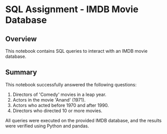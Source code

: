 # SQL Assignment - IMDB Movie Database

## Overview

This notebook contains SQL queries to interact with an IMDB movie database.

## Summary

This notebook successfully answered the following questions:
1. Directors of 'Comedy' movies in a leap year.
2. Actors in the movie 'Anand' (1971).
3. Actors who acted before 1970 and after 1990.
4. Directors who directed 10 or more movies.

All queries were executed on the provided IMDB database, and the results were verified using Python and pandas.
